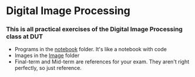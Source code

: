 # Digital Image Processing

### This is all practical exercises of the Digital Image Processing class at DUT
- Programs in the [notebook](https://github.com) folder. It's like a notebook with code
- Images in the [Image](https://github.com) folder
- Final-term and Mid-term are references for your exam. They aren't right perfectly, so just reference.
